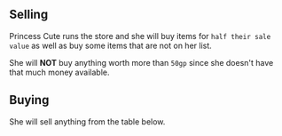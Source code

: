 ## Selling

Princess Cute runs the store and she will buy items for `half their sale value` as well as buy some items that are not on her list.

She will **NOT** buy anything worth more than `50gp` since she doesn't have that much money available.

## Buying

She will sell anything from the table below.